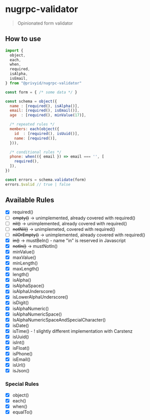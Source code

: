 # nugrpc-validator
> Opinionated form validator

## How to use
```js
import {
  object,
  each,
  when,
  required,
  isAlpha,
  isEmail,
} from "@privyid/nugrpc-validator"

const form = { /* some data */ }

const schema = object({
  name : [required(), isAlpha()],
  email: [required(), isEmail()],
  age  : [required(), minValue(17)],

  /* repeated rules */
  members: each(object({
    id  : [required(), isUuid()],
    name: [required()],
  })),

  /* conditional rules */
  phone: when(({ email }) => email === '', [
    required(),
  ]),
})

const errors = schema.validate(form)
errors.$valid // true | false
```

## Available Rules

- [x] required()
- [ ] ~~empty()~~ -> unimplemented, already covered with required()
- [ ] ~~nil()~~ -> unimplemented, already covered with required()
- [ ] ~~notNil()~~ -> unimplemeted, covered with required()
- [ ] ~~nilOrEmpty()~~ -> unimplemented, already covered with required()
- [x] ~~in()~~ -> mustBeIn() - name "in" is reserved in Javascript
- [x] ~~notIn()~~ -> mustNotIn()
- [x] minValue()
- [x] maxValue()
- [x] minLength()
- [x] maxLength()
- [x] length()
- [x] isAlpha()
- [x] isAlphaSpace()
- [x] isAlphaUnderscore()
- [x] isLowerAlphaUnderscore()
- [x] isDigit()
- [x] isAlphaNumeric()
- [x] isAlphaNumericSpace()
- [x] IsAlphaNumericSpaceAndSpecialCharacter()
- [x] isDate()
- [x] isTime() - ! slightly different implementation with Carstenz
- [x] isUuid()
- [x] isInt()
- [x] isFloat()
- [x] isPhone()
- [x] isEmail()
- [x] isUrl()
- [x] isJson()

### Special Rules
- [x] object()
- [x] each()
- [x] when()
- [x] equalTo()
